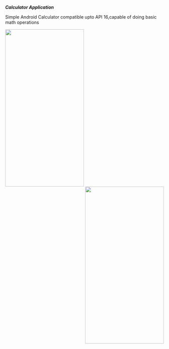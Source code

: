 _**Calculator Application**_

Simple Android Calculator compatible upto API 16,capable of doing basic math operations

<img align="left" height="500" width="250" src="https://user-images.githubusercontent.com/60139160/124668094-fe3cee00-decd-11eb-9652-eb079de2f2e2.jpg">
<img align="right" height="500" width="250" src="https://user-images.githubusercontent.com/60139160/124668164-144aae80-dece-11eb-8ddf-069a24797a72.jpg">


